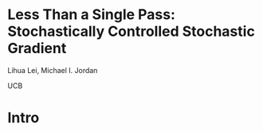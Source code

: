 # Less Than a Single Pass: Stochastically Controlled Stochastic Gradient

Lihua Lei, Michael I. Jordan

UCB

# Intro